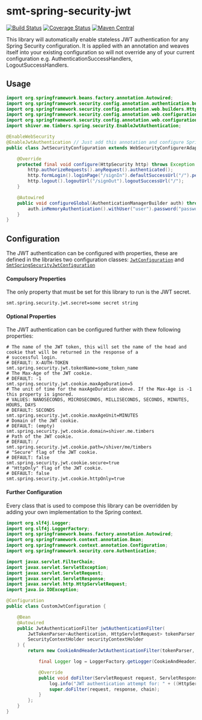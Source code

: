 <!---
Copyright 2015 Karl Bennett

Licensed under the Apache License, Version 2.0 (the "License");
you may not use this file except in compliance with the License.
You may obtain a copy of the License at

    http://www.apache.org/licenses/LICENSE-2.0

Unless required by applicable law or agreed to in writing, software
distributed under the License is distributed on an "AS IS" BASIS,
WITHOUT WARRANTIES OR CONDITIONS OF ANY KIND, either express or implied.
See the License for the specific language governing permissions and
limitations under the License.
-->
smt-spring-security-jwt
===========
[![Build Status](https://travis-ci.org/shiver-me-timbers/smt-spring-security-parent.svg)](https://travis-ci.org/shiver-me-timbers/smt-spring-security-parent) [![Coverage Status](https://coveralls.io/repos/shiver-me-timbers/smt-spring-security-parent/badge.svg?branch=master&service=github)](https://coveralls.io/github/shiver-me-timbers/smt-spring-security-parent?branch=master) [![Maven Central](https://maven-badges.herokuapp.com/maven-central/com.github.shiver-me-timbers/smt-spring-security-jwt/badge.svg)](https://maven-badges.herokuapp.com/maven-central/com.github.shiver-me-timbers/smt-spring-security-jwt/)

This library will automatically enable stateless JWT authentication for any Spring Security configuration. It is applied
with an annotation and weaves itself into your existing configuration so will not override any of your current
configuration e.g. AuthenticationSuccessHandlers, LogoutSuccessHandlers.

## Usage

```java
import org.springframework.beans.factory.annotation.Autowired;
import org.springframework.security.config.annotation.authentication.builders.AuthenticationManagerBuilder;
import org.springframework.security.config.annotation.web.builders.HttpSecurity;
import org.springframework.security.config.annotation.web.configuration.EnableWebSecurity;
import org.springframework.security.config.annotation.web.configuration.WebSecurityConfigurerAdapter;
import shiver.me.timbers.spring.security.EnableJwtAuthentication;

@EnableWebSecurity
@EnableJwtAuthentication // Just add this annotation and configure Spring Security how ever you normally would.
public class JwtSecurityConfiguration extends WebSecurityConfigurerAdapter {

    @Override
    protected final void configure(HttpSecurity http) throws Exception {
        http.authorizeRequests().anyRequest().authenticated();
        http.formLogin().loginPage("/signIn").defaultSuccessUrl("/").permitAll();
        http.logout().logoutUrl("/signOut").logoutSuccessUrl("/");
    }

    @Autowired
    public void configureGlobal(AuthenticationManagerBuilder auth) throws Exception {
        auth.inMemoryAuthentication().withUser("user").password("password").roles("USER");
    }
}
```

## Configuration

The JWT authentication can be configured with properties, these are defined in the libraries two configuration classes:
[`JwtConfiguration`](src/main/java/shiver/me/timbers/spring/security/JwtConfiguration.java) and
[`SmtSpringSecurityJwtConfiguration`](src/main/java/shiver/me/timbers/spring/security/SmtSpringSecurityJwtConfiguration.java)

#### Compulsory Properties

The only property that must be set for this library to run is the JWT secret.
```properties
smt.spring.security.jwt.secret=some secret string
```

#### Optional Properties

The JWT authentication can be configured further with thew following properties:
```properties
# The name of the JWT token, this will set the name of the head and cookie that will be returned in the response of a
# successful login.
# DEFAULT: X-AUTH-TOKEN
smt.spring.security.jwt.tokenName=some_token_name
# The Max-Age of the JWT cookie.
# DEFAULT: -1
smt.spring.security.jwt.cookie.maxAgeDuration=5
# The unit of time for the maxAgeDuration above. If the Max-Age is -1 this property is ignored.
# VALUES: NANOSECONDS, MICROSECONDS, MILLISECONDS, SECONDS, MINUTES, HOURS, DAYS
# DEFAULT: SECONDS
smt.spring.security.jwt.cookie.maxAgeUnit=MINUTES
# Domain of the JWT cookie.
# DEFAULT: (empty)
smt.spring.security.jwt.cookie.domain=shiver.me.timbers
# Path of the JWT cookie.
# DEFAULT: /
smt.spring.security.jwt.cookie.path=/shiver/me/timbers
# "Secure" flag of the JWT cookie.
# DEFAULT: false
smt.spring.security.jwt.cookie.secure=true
# "HttpOnly" flag of the JWT cookie.
# DEFAULT: false
smt.spring.security.jwt.cookie.httpOnly=true
```

#### Further Configuration

Every class that is used to compose this library can be overridden by adding your own implementation to the Spring
context.

```java
import org.slf4j.Logger;
import org.slf4j.LoggerFactory;
import org.springframework.beans.factory.annotation.Autowired;
import org.springframework.context.annotation.Bean;
import org.springframework.context.annotation.Configuration;
import org.springframework.security.core.Authentication;

import javax.servlet.FilterChain;
import javax.servlet.ServletException;
import javax.servlet.ServletRequest;
import javax.servlet.ServletResponse;
import javax.servlet.http.HttpServletRequest;
import java.io.IOException;

@Configuration
public class CustomJwtConfiguration {

    @Bean
    @Autowired
    public JwtAuthenticationFilter jwtAuthenticationFilter(
        JwtTokenParser<Authentication, HttpServletRequest> tokenParser,
        SecurityContextHolder securityContextHolder
    ) {
        return new CookieAndHeaderJwtAuthenticationFilter(tokenParser, securityContextHolder) {

            final Logger log = LoggerFactory.getLogger(CookieAndHeaderJwtAuthenticationFilter.class);

            @Override
            public void doFilter(ServletRequest request, ServletResponse response, FilterChain chain) throws IOException, ServletException {
                log.info("JWT authentication attempt for: " + ((HttpServletRequest) request).getPathInfo());
                super.doFilter(request, response, chain);
            }
        };
    }
}
```